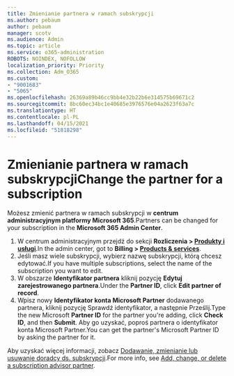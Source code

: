 ```yaml
---
title: Zmienianie partnera w ramach subskrypcji
ms.author: pebaum
author: pebaum
manager: scotv
ms.audience: Admin
ms.topic: article
ms.service: o365-administration
ROBOTS: NOINDEX, NOFOLLOW
localization_priority: Priority
ms.collection: Adm_O365
ms.custom:
- "9001683"
- "5065"
ms.openlocfilehash: 26369a89b46cc9bb4e32b22b6e314575b69671c2
ms.sourcegitcommit: 8bc60ec34bc1e40685e3976576e04a2623f63a7c
ms.translationtype: HT
ms.contentlocale: pl-PL
ms.lasthandoff: 04/15/2021
ms.locfileid: "51818298"
---
```

# <a name="change-the-partner-for-a-subscription"></a><span data-ttu-id="29322-102">Zmienianie partnera w ramach subskrypcji</span><span class="sxs-lookup"><span data-stu-id="29322-102">Change the partner for a subscription</span></span>

<span data-ttu-id="29322-103">Możesz zmienić partnera w ramach subskrypcji w **centrum administracyjnym platformy Microsoft 365**.</span><span class="sxs-lookup"><span data-stu-id="29322-103">Partners can be changed for your subscription in the **Microsoft 365 Admin Center**.</span></span>

1. <span data-ttu-id="29322-104">W centrum administracyjnym przejdź do sekcji **Rozliczenia > [Produkty i usługi](https://go.microsoft.com/fwlink/p/?linkid=842054)**.</span><span class="sxs-lookup"><span data-stu-id="29322-104">In the admin center, got to **Billing > [Products & services](https://go.microsoft.com/fwlink/p/?linkid=842054)**.</span></span> 
2. <span data-ttu-id="29322-105">Jeśli masz wiele subskrypcji, wybierz nazwę subskrypcji, którą chcesz edytować.</span><span class="sxs-lookup"><span data-stu-id="29322-105">If you have multiple subscriptions, select the name of the subscription you want to edit.</span></span> 
3. <span data-ttu-id="29322-106">W obszarze **Identyfikator partnera** kliknij pozycję **Edytuj zarejestrowanego partnera**.</span><span class="sxs-lookup"><span data-stu-id="29322-106">Under the **Partner ID**, click **Edit partner of record**.</span></span>
4. <span data-ttu-id="29322-107">Wpisz nowy **Identyfikator konta Microsoft Partner** dodawanego partnera, kliknij pozycję Sprawdź identyfikator, a następnie Prześlij.</span><span class="sxs-lookup"><span data-stu-id="29322-107">Type the new Microsoft **Partner ID** for the partner you're adding, click **Check ID**, and then **Submit**.</span></span> <span data-ttu-id="29322-108">Aby go uzyskać, poproś partnera o identyfikator konta Microsoft Partner.</span><span class="sxs-lookup"><span data-stu-id="29322-108">You can get the partner's Microsoft Partner ID by asking the partner for it.</span></span>

<span data-ttu-id="29322-109">Aby uzyskać więcej informacji, zobacz [Dodawanie, zmienianie lub usuwanie doradcy ds. subskrypcji](https://docs.microsoft.com/microsoft-365/admin/misc/add-partner).</span><span class="sxs-lookup"><span data-stu-id="29322-109">For more info, see [Add, change, or delete a subscription advisor partner](https://docs.microsoft.com/microsoft-365/admin/misc/add-partner).</span></span> 
